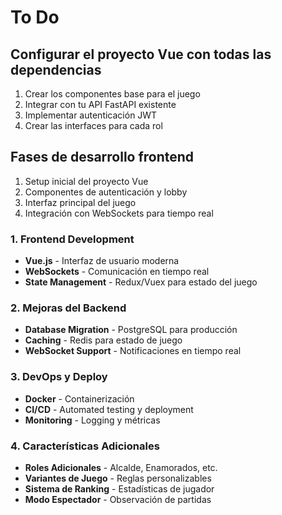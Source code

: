 # To Do



## Configurar el proyecto Vue con todas las dependencias
1. Crear los componentes base para el juego
2. Integrar con tu API FastAPI existente
3. Implementar autenticación JWT
4. Crear las interfaces para cada rol

## Fases de desarrollo frontend
1. Setup inicial del proyecto Vue
2. Componentes de autenticación y lobby
3. Interfaz principal del juego
4. Integración con WebSockets para tiempo real

### 1. Frontend Development
- **Vue.js** - Interfaz de usuario moderna
- **WebSockets** - Comunicación en tiempo real
- **State Management** - Redux/Vuex para estado del juego

### 2. Mejoras del Backend
- **Database Migration** - PostgreSQL para producción
- **Caching** - Redis para estado de juego
- **WebSocket Support** - Notificaciones en tiempo real

### 3. DevOps y Deploy
- **Docker** - Containerización
- **CI/CD** - Automated testing y deployment
- **Monitoring** - Logging y métricas

### 4. Características Adicionales
- **Roles Adicionales** - Alcalde, Enamorados, etc.
- **Variantes de Juego** - Reglas personalizables
- **Sistema de Ranking** - Estadísticas de jugador
- **Modo Espectador** - Observación de partidas

